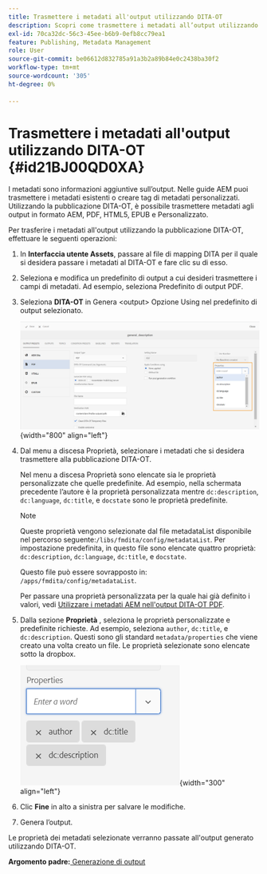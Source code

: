 ```yaml
---
title: Trasmettere i metadati all'output utilizzando DITA-OT
description: Scopri come trasmettere i metadati all’output utilizzando la pubblicazione DITA-OT nelle guide AEM.
exl-id: 70ca32dc-56c3-45ee-b6b9-0efb8cc79ea1
feature: Publishing, Metadata Management
role: User
source-git-commit: be06612d832785a91a3b2a89b84e0c2438ba30f2
workflow-type: tm+mt
source-wordcount: '305'
ht-degree: 0%

---
```


# Trasmettere i metadati all&#39;output utilizzando DITA-OT {#id21BJ00QD0XA}

I metadati sono informazioni aggiuntive sull’output. Nelle guide AEM puoi trasmettere i metadati esistenti o creare tag di metadati personalizzati. Utilizzando la pubblicazione DITA-OT, è possibile trasmettere metadati agli output in formato AEM, PDF, HTML5, EPUB e Personalizzato.

Per trasferire i metadati all&#39;output utilizzando la pubblicazione DITA-OT, effettuare le seguenti operazioni:

1. In **Interfaccia utente Assets**, passare al file di mapping DITA per il quale si desidera passare i metadati al DITA-OT e fare clic su di esso.
1. Seleziona e modifica un predefinito di output a cui desideri trasmettere i campi di metadati. Ad esempio, seleziona Predefinito di output PDF.
1. Seleziona **DITA-OT** in Genera &lt;output> Opzione Using nel predefinito di output selezionato.

   ![](images/custom-meta-data-output-preset.png){width="800" align="left"}

1. Dal menu a discesa Proprietà, selezionare i metadati che si desidera trasmettere alla pubblicazione DITA-OT.

   Nel menu a discesa Proprietà sono elencate sia le proprietà personalizzate che quelle predefinite. Ad esempio, nella schermata precedente l’autore è la proprietà personalizzata mentre `dc:description`, `dc:language`, `dc:title`, e `docstate` sono le proprietà predefinite.

   >[!NOTE]
   >
   > Queste proprietà vengono selezionate dal file metadataList disponibile nel percorso seguente:`/libs/fmdita/config/metadataList`. Per impostazione predefinita, in questo file sono elencate quattro proprietà: `dc:description`, `dc:language`, `dc:title`, e `docstate`.

   Questo file può essere sovrapposto in: `/apps/fmdita/config/metadataList`.

   Per passare una proprietà personalizzata per la quale hai già definito i valori, vedi [Utilizzare i metadati AEM nell&#39;output DITA-OT PDF](https://experienceleaguecommunities.adobe.com/t5/xml-documentation-discussions/use-aem-metadata-in-dita-ot-pdf-output/td-p/411880).

1. Dalla sezione **Proprietà** , seleziona le proprietà personalizzate e predefinite richieste. Ad esempio, seleziona `author`, `dc:title`, e `dc:description`. Questi sono gli standard `metadata/properties` che viene creato una volta creato un file. Le proprietà selezionate sono elencate sotto la dropbox.

   ![](images/selected-metadata-properties.png){width="300" align="left"}

1. Clic **Fine** in alto a sinistra per salvare le modifiche.
1. Genera l’output.

Le proprietà dei metadati selezionate verranno passate all&#39;output generato utilizzando DITA-OT.

**Argomento padre:**[ Generazione di output](generate-output.md)
